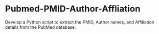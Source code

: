 # Pubmed-PMID-Author-Affliation
Develop a Python script to extract the PMID, Author names, and Affiliation details from the PubMed database.
